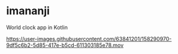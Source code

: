# imananji
World clock app in Kotlin

https://user-images.githubusercontent.com/63841201/158290970-9df5c6b2-5d85-417e-b5cd-611303185e78.mov